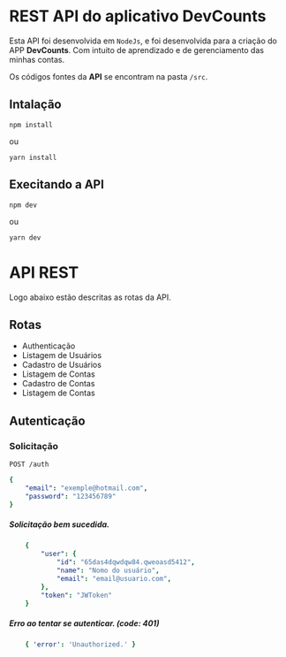 # REST API do aplicativo DevCounts

Esta API foi desenvolvida em `NodeJs`, e foi desenvolvida para a criação do APP **DevCounts**. 
Com intuito de aprendizado e de gerenciamento das minhas contas.

Os códigos fontes da **API** se encontram na pasta `/src`.

## Intalação

    npm install

ou

    yarn install


## Execitando a API

    npm dev

ou

    yarn dev


# API REST

Logo abaixo estão descritas as rotas da API.

## Rotas

* Authenticação
* Listagem de Usuários
* Cadastro de Usuários
* Listagem de Contas
* Cadastro de Contas
* Listagem de Contas


## Autenticação

### Solicitação

`POST /auth`
```yaml
{
    "email": "exemple@hotmail.com", 
    "password": "123456789"
}
```

##### Solicitação bem sucedida.

```yaml
    {
        "user": {
            "id": "65das4dqwdqw84.qweoasd5412",
            "name": "Nomo do usuário",
            "email": "email@usuario.com",
        },
        "token": "JWToken"
    }
```

##### Erro ao tentar se autenticar. (code: 401)

```yaml
    { 'error': 'Unauthorized.' }
```
